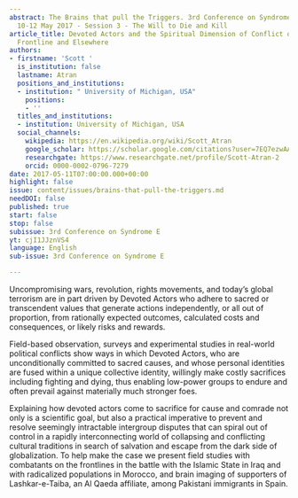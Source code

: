 ```yaml
---
abstract: The Brains that pull the Triggers. 3rd Conference on Syndrome E, Paris IAS,
  10-12 May 2017 - Session 3 - The Will to Die and Kill
article_title: Devoted Actors and the Spiritual Dimension of Conflict on the ISIS
  Frontline and Elsewhere
authors:
- firstname: 'Scott '
  is_institution: false
  lastname: Atran
  positions_and_institutions:
  - institution: " University of Michigan, USA"
    positions:
    - ''
  titles_and_institutions:
  - institution: University of Michigan, USA
  social_channels:
    wikipedia: https://en.wikipedia.org/wiki/Scott_Atran
    google_scholar: https://scholar.google.com/citations?user=7EQ7ezwAAAAJ&hl=en
    researchgate: https://www.researchgate.net/profile/Scott-Atran-2
    orcid: 0000-0002-0796-7279
date: 2017-05-11T07:00:00.000+00:00
highlight: false
issue: content/issues/brains-that-pull-the-triggers.md
needDOI: false
published: true
start: false
stop: false
subissue: 3rd Conference on Syndrome E
yt: cjI1JJznVS4
language: English
sub-issue: 3rd Conference on Syndrome E

---
```

Uncompromising wars, revolution, rights movements, and today’s global terrorism are in part driven by Devoted Actors who adhere to sacred or transcendent values that generate actions independently, or all out of proportion, from rationally expected outcomes, calculated costs and consequences, or likely risks and rewards. 

Field-based observation, surveys and experimental studies in real-world political conflicts show ways in which Devoted Actors, who are unconditionally committed to sacred causes, and whose personal identities are fused within a unique collective identity, willingly make costly sacrifices including fighting and dying, thus enabling low-power groups to endure and often prevail against materially much stronger foes. 

Explaining how devoted actors come to sacrifice for cause and comrade not only is a scientific goal, but also a practical imperative to prevent and resolve seemingly intractable intergroup disputes that can spiral out of control in a rapidly interconnecting world of collapsing and conflicting cultural traditions in search of salvation and escape from the dark side of globalization. To help make the case we present field studies with combatants on the frontlines in the battle with the Islamic State in Iraq and with radicalized populations in Morocco, and brain imaging of supporters of Lashkar-e-Taiba, an Al Qaeda affiliate, among Pakistani immigrants in Spain.

<Youtube yt="cjI1JJznVS4" caption="Devoted Actors and the Spiritual Dimension of Conflict on the ISIS Frontline and Elsewhere" start="false" stop="false"></Youtube>